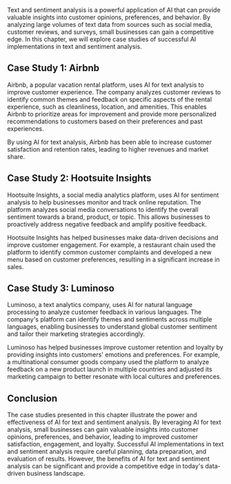 

Text and sentiment analysis is a powerful application of AI that can provide valuable insights into customer opinions, preferences, and behavior. By analyzing large volumes of text data from sources such as social media, customer reviews, and surveys, small businesses can gain a competitive edge. In this chapter, we will explore case studies of successful AI implementations in text and sentiment analysis.

Case Study 1: Airbnb
--------------------

Airbnb, a popular vacation rental platform, uses AI for text analysis to improve customer experience. The company analyzes customer reviews to identify common themes and feedback on specific aspects of the rental experience, such as cleanliness, location, and amenities. This enables Airbnb to prioritize areas for improvement and provide more personalized recommendations to customers based on their preferences and past experiences.

By using AI for text analysis, Airbnb has been able to increase customer satisfaction and retention rates, leading to higher revenues and market share.

Case Study 2: Hootsuite Insights
--------------------------------

Hootsuite Insights, a social media analytics platform, uses AI for sentiment analysis to help businesses monitor and track online reputation. The platform analyzes social media conversations to identify the overall sentiment towards a brand, product, or topic. This allows businesses to proactively address negative feedback and amplify positive feedback.

Hootsuite Insights has helped businesses make data-driven decisions and improve customer engagement. For example, a restaurant chain used the platform to identify common customer complaints and developed a new menu based on customer preferences, resulting in a significant increase in sales.

Case Study 3: Luminoso
----------------------

Luminoso, a text analytics company, uses AI for natural language processing to analyze customer feedback in various languages. The company's platform can identify themes and sentiments across multiple languages, enabling businesses to understand global customer sentiment and tailor their marketing strategies accordingly.

Luminoso has helped businesses improve customer retention and loyalty by providing insights into customers' emotions and preferences. For example, a multinational consumer goods company used the platform to analyze feedback on a new product launch in multiple countries and adjusted its marketing campaign to better resonate with local cultures and preferences.

Conclusion
----------

The case studies presented in this chapter illustrate the power and effectiveness of AI for text and sentiment analysis. By leveraging AI for text analysis, small businesses can gain valuable insights into customer opinions, preferences, and behavior, leading to improved customer satisfaction, engagement, and loyalty. Successful AI implementations in text and sentiment analysis require careful planning, data preparation, and evaluation of results. However, the benefits of AI for text and sentiment analysis can be significant and provide a competitive edge in today's data-driven business landscape.
